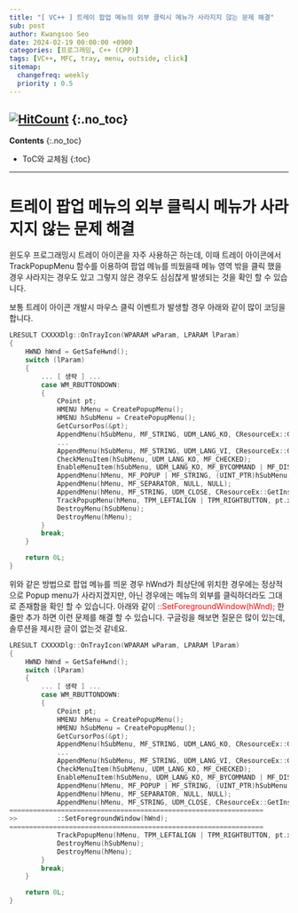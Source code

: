 ```yaml
---
title: "[ VC++ ] 트레이 팝업 메뉴의 외부 클릭시 메뉴가 사라지지 않는 문제 해결"
sub: post
author: Kwangsoo Seo
date: 2024-02-19 00:00:00 +0900
categories: [프로그래밍, C++ (CPP)]
tags: [VC++, MFC, tray, menu, outside, click]
sitemap:
  changefreq: weekly
  priority : 0.5
---
```

[![HitCount](https://hits.dwyl.com/MonosLab/post40.svg?style=flat-square&show=unique)](http://hits.dwyl.com/MonosLab/post40)
{:.no_toc}
---
**Contents**
{:.no_toc}

* ToC와 교체됨
{:toc}  

---
# 트레이 팝업 메뉴의 외부 클릭시 메뉴가 사라지지 않는 문제 해결 #  

윈도우 프로그래밍시 트레이 아이콘을 자주 사용하곤 하는데, 이때 트레이 아이콘에서 TrackPopupMenu 함수를 이용하여 팝업 메뉴를 띄웠을때 메뉴 영역 밖을 클릭 했을 경우 사라지는 경우도 있고 그렇지 않은 경우도 심심찮게 발생되는 것을 확인 할 수 있습니다.     

보통 트레이 아이콘 개발시 마우스 클릭 이벤트가 발생할 경우 아래와 같이 많이 코딩을 합니다.
```cpp
LRESULT CXXXXDlg::OnTrayIcon(WPARAM wParam, LPARAM lParam)
{
	HWND hWnd = GetSafeHwnd();
	switch (lParam)
	{
		... [ 생략 ] ...
		case WM_RBUTTONDOWN:
		{
			CPoint pt;
			HMENU hMenu = CreatePopupMenu();
			HMENU hSubMenu = CreatePopupMenu();
			GetCursorPos(&pt);
			AppendMenu(hSubMenu, MF_STRING, UDM_LANG_KO, CResourceEx::GetInstance()->LoadStringEx(IDS_KOREAN));
			...
			AppendMenu(hSubMenu, MF_STRING, UDM_LANG_VI, CResourceEx::GetInstance()->LoadStringEx(IDS_VIETNAMESE));
			CheckMenuItem(hSubMenu, UDM_LANG_KO, MF_CHECKED);
			EnableMenuItem(hSubMenu, UDM_LANG_KO, MF_BYCOMMAND | MF_DISABLED | MF_GRAYED);
			AppendMenu(hMenu, MF_POPUP | MF_STRING, (UINT_PTR)hSubMenu, CResourceEx::GetInstance()->LoadStringEx(IDS_SELECT_LANGUAGE));
			AppendMenu(hMenu, MF_SEPARATOR, NULL, NULL);
			AppendMenu(hMenu, MF_STRING, UDM_CLOSE, CResourceEx::GetInstance()->LoadStringEx(IDT_EXIT));
			TrackPopupMenu(hMenu, TPM_LEFTALIGN | TPM_RIGHTBUTTON, pt.x, pt.y, 0, hWnd, NULL);
			DestroyMenu(hSubMenu);
			DestroyMenu(hMenu);
		}
		break;
	}

	return 0L;
}
```
위와 같은 방법으로 팝업 메뉴를 띄운 경우 hWnd가 최상단에 위치한 경우에는 정상적으로 Popup menu가 사라지겠지만, 아닌 경우에는 메뉴의 외부를 클릭하더라도 그대로 존재함을 확인 할 수 있습니다. 아래와 같이 <span style="color:red">::SetForegroundWindow(hWnd);</span> 한 줄만 추가 하면 이런 문제를 해결 할 수 있습니다. 구글링을 해보면 질문은 많이 있는데, 솔루션을 제시한 글이 없는것 같네요.  

```cpp
LRESULT CXXXXDlg::OnTrayIcon(WPARAM wParam, LPARAM lParam)
{
	HWND hWnd = GetSafeHwnd();
	switch (lParam)
	{
		... [ 생략 ] ...
		case WM_RBUTTONDOWN:
		{
			CPoint pt;
			HMENU hMenu = CreatePopupMenu();
			HMENU hSubMenu = CreatePopupMenu();
			GetCursorPos(&pt);
			AppendMenu(hSubMenu, MF_STRING, UDM_LANG_KO, CResourceEx::GetInstance()->LoadStringEx(IDS_KOREAN));
			...
			AppendMenu(hSubMenu, MF_STRING, UDM_LANG_VI, CResourceEx::GetInstance()->LoadStringEx(IDS_VIETNAMESE));
			CheckMenuItem(hSubMenu, UDM_LANG_KO, MF_CHECKED);
			EnableMenuItem(hSubMenu, UDM_LANG_KO, MF_BYCOMMAND | MF_DISABLED | MF_GRAYED);
			AppendMenu(hMenu, MF_POPUP | MF_STRING, (UINT_PTR)hSubMenu, CResourceEx::GetInstance()->LoadStringEx(IDS_SELECT_LANGUAGE));
			AppendMenu(hMenu, MF_SEPARATOR, NULL, NULL);
			AppendMenu(hMenu, MF_STRING, UDM_CLOSE, CResourceEx::GetInstance()->LoadStringEx(IDT_EXIT));
================================================================
>>			::SetForegroundWindow(hWnd);
================================================================
			TrackPopupMenu(hMenu, TPM_LEFTALIGN | TPM_RIGHTBUTTON, pt.x, pt.y, 0, hWnd, NULL);
			DestroyMenu(hSubMenu);
			DestroyMenu(hMenu);
		}
		break;
	}

	return 0L;
}
```


